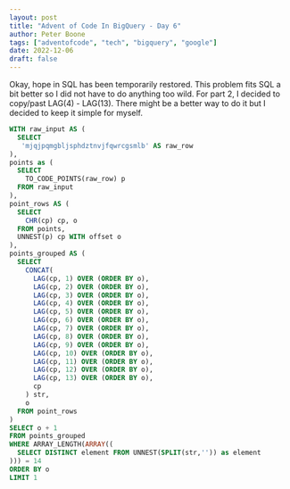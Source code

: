 ```yaml
---
layout: post
title: "Advent of Code In BigQuery - Day 6"
author: Peter Boone
tags: ["adventofcode", "tech", "bigquery", "google"]
date: 2022-12-06
draft: false
---
```


Okay, hope in SQL has been temporarily restored. This problem fits SQL a bit better so I did not have to do anything too wild. For part 2, I decided to copy/past LAG(4) - LAG(13). There might be a better way to do it but I decided to keep it simple for myself.

```sql
WITH raw_input AS (
  SELECT
   'mjqjpqmgbljsphdztnvjfqwrcgsmlb' AS raw_row
),
points as (
  SELECT
    TO_CODE_POINTS(raw_row) p
  FROM raw_input
),
point_rows AS (    
  SELECT 
    CHR(cp) cp, o
  FROM points,
  UNNEST(p) cp WITH offset o
),
points_grouped AS (
  SELECT
    CONCAT(
      LAG(cp, 1) OVER (ORDER BY o),
      LAG(cp, 2) OVER (ORDER BY o),
      LAG(cp, 3) OVER (ORDER BY o),
      LAG(cp, 4) OVER (ORDER BY o),
      LAG(cp, 5) OVER (ORDER BY o),
      LAG(cp, 6) OVER (ORDER BY o),
      LAG(cp, 7) OVER (ORDER BY o),
      LAG(cp, 8) OVER (ORDER BY o),
      LAG(cp, 9) OVER (ORDER BY o),
      LAG(cp, 10) OVER (ORDER BY o),
      LAG(cp, 11) OVER (ORDER BY o),
      LAG(cp, 12) OVER (ORDER BY o),
      LAG(cp, 13) OVER (ORDER BY o),
      cp
    ) str,
    o
  FROM point_rows
)
SELECT o + 1
FROM points_grouped
WHERE ARRAY_LENGTH(ARRAY((
  SELECT DISTINCT element FROM UNNEST(SPLIT(str,'')) as element
))) = 14
ORDER BY o
LIMIT 1
```